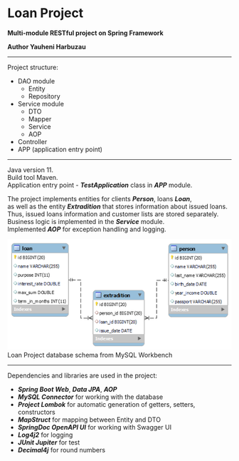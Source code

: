 # Loan Project

**Multi-module RESTful project on Spring Framework**

**Author Yauheni Harbuzau**

***

Project structure:

- DAO module
    - Entity
    - Repository
- Service module
    - DTO
    - Mapper
    - Service
    - AOP
- Controller
- APP (application entry point)

***

Java version 11.</br>
Build tool Maven.</br>
Application entry point - ***TestApplication*** class in ***APP*** module.

The project implements entities for clients ***Person***, loans ***Loan***,</br>
as well as the entity ***Extradition*** that stores information about issued loans.</br>
Thus, issued loans information and customer lists are stored separately.</br>
Business logic is implemented in the ***Service*** module.</br>
Implemented ***AOP*** for exception handling and logging.

![loanproject database schema](images/loanproject_database_schema.png "loanproject database schema")</br>
Loan Project database schema from MySQL Workbench

***

Dependencies and libraries are used in the project:

- ***Spring Boot Web***, ***Data JPA***, ***AOP***
- ***MySQL Connector*** for working with the database
- ***Project Lombok*** for automatic generation of getters, setters, constructors
- ***MapStruct*** for mapping between Entity and DTO
- ***SpringDoc OpenAPI UI*** for working with Swagger UI
- ***Log4j2*** for logging
- ***JUnit Jupiter*** for test
- ***Decimal4j*** for round numbers